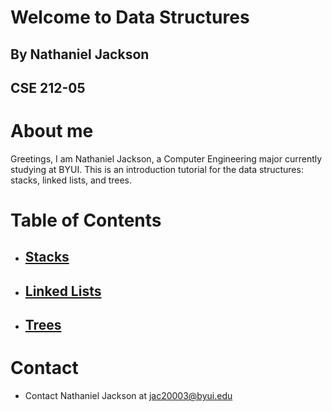 # Welcome to Data Structures
## By Nathaniel Jackson
## CSE 212-05

# About me
Greetings, I am Nathaniel Jackson, a Computer Engineering major currently studying at BYUI. This is an introduction tutorial for the data structures: stacks, linked lists, and trees.

# Table of Contents
- ## [Stacks](1-topic.md)
- ## [Linked Lists](2-topic.md)
- ## [Trees](3-topic.md)

# Contact
- Contact Nathaniel Jackson at jac20003@byui.edu